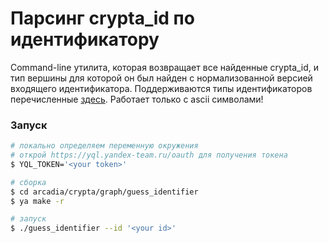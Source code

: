 Парсинг crypta_id по идентификатору
===
Command-line утилита, которая возвращает все найденные crypta_id, и тип вершины для которой он был найден с нормализованной версией входящего  идентификатора.
Поддерживаются типы идентификаторов перечисленные [здесь](https://a.yandex-team.ru/arc_vcs/crypta/lib/native/identifiers/lib/id_types/all.h?rev=r8061831#L158-217).
Работает только с ascii символами!

### Запуск
```bash
# локально определяем переменную окружения
# открой https://yql.yandex-team.ru/oauth для получения токена
$ YQL_TOKEN='<your token>' 

# сборка
$ cd arcadia/crypta/graph/guess_identifier
$ ya make -r

# запуск
$ ./guess_identifier --id '<your id>'
```
